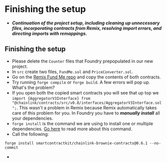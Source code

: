 # Finishing the setup
- ***Continuation of the project setup, including cleaning up unnecessary files, incorporating contracts from Remix, resolving import errors, and directing imports with remappings.***

## Finishing the setup
- Please delete the `Counter` files that Foundry prepopulated in our new project.
- In `src` create two files, `FundMe.sol` and `PriceConverter.sol`.
- Go on the [Remix Fund Me repo](https://github.com/Cyfrin/remix-fund-me-f23) and copy the contents of both contracts.
- Try running `forge compile` or `forge build`. A few errors will pop up. What's the problem?
- If you open both the copied smart contracts you will see that up top we `import {AggregatorV3Interface} from "@chainlink/contracts/src/v0.8/interfaces/AggregatorV3Interface.sol";`. This wasn't a problem in Remix because Remix automatically takes care of this problem for you. In Foundry you have to ***manually install*** all your dependencies.
- `forge install` is the command we are using to install one or multiple dependencies. [Go here](https://book.getfoundry.sh/reference/cli/forge/install?highlight=install#forge-install) to read more about this command.
- Call the following:

```
forge install smartcontractkit/chainlink-brownie-contracts@0.6.1 --no-commit
```

- 